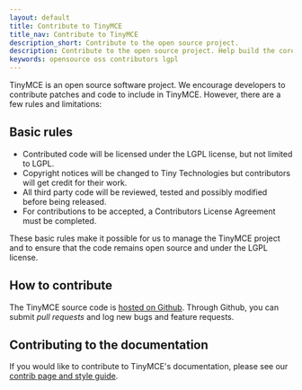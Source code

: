 ```yaml
---
layout: default
title: Contribute to TinyMCE
title_nav: Contribute to TinyMCE
description_short: Contribute to the open source project.
description: Contribute to the open source project. Help build the core, plugins or even write the documentation.
keywords: opensource oss contributors lgpl
---
```


TinyMCE is an open source software project. We encourage developers to contribute patches and code to include in TinyMCE. However, there are a few rules and limitations:


## Basic rules

* Contributed code will be licensed under the LGPL license, but not limited to LGPL.
* Copyright notices will be changed to Tiny Technologies but contributors will get credit for their work.
* All third party code will be reviewed, tested and possibly modified before being released.
* For contributions to be accepted, a Contributors License Agreement must be completed.

These basic rules make it possible for us to manage the TinyMCE project and to ensure that the code remains open source and under the LGPL license.


## How to contribute

The TinyMCE source code is [hosted on Github](https://github.com/tinymce/tinymce). Through Github, you can submit *pull requests* and log new bugs and feature requests.


## Contributing to the documentation

If you would like to contribute to TinyMCE's documentation, please see our [contrib page and style guide](../contributing-docs/).
